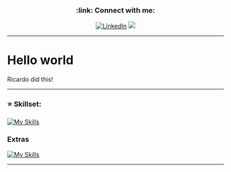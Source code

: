 <h3 align="center"> :link: Connect with me:</h3>

<p align = "center">
<a href="https://www.linkedin.com/in/rick4lex/" target="_blank"><img src="https://img.shields.io/badge/LinkedIn-0077B5?style=for-the-badge&logo=linkedin&logoColor=white" alt="LinkedIn"></a>
<a href="mailto:cfb.dig@gmail.com"><img src="https://img.shields.io/badge/Gmail-D14836?style=for-the-badge&logo=gmail&logoColor=white"/></a>
  </p>
<hr/>

# Hello world 
Ricardo did this!

<hr/>

### :star: Skillset:
[![My Skills](https://skillicons.dev/icons?i=vscode,html,css,javascript,py,postman)](https://skillicons.dev)

### Extras
[![My Skills](https://skillicons.dev/icons?i=git,github,discord,ai,figma,gmail,obsidian)](https://skillicons.dev)

<hr/>


